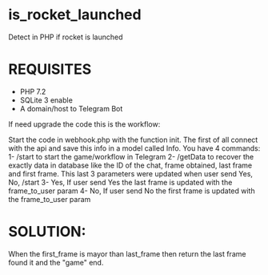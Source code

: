 # is_rocket_launched
Detect in PHP if rocket is launched

# REQUISITES
- PHP 7.2
- SQLite 3 enable
- A domain/host to Telegram Bot

If need upgrade the code this is the workflow:

Start the code in webhook.php with the function init.
The first of all connect with the api and save this info in a model called Info.
You have 4 commands:
1- /start to start the game/workflow in Telegram
2- /getData to recover the exactly data in database like the ID of the chat, frame obtained, last frame and first frame. This last 3 parameters were updated when user send Yes, No, /start
3- Yes, If user send Yes the last frame is updated with the frame_to_user param
4- No, If user send No the first frame is updated with the frame_to_user param

# SOLUTION:
When the first_frame is mayor than last_frame then return the last frame found it and the "game" end.